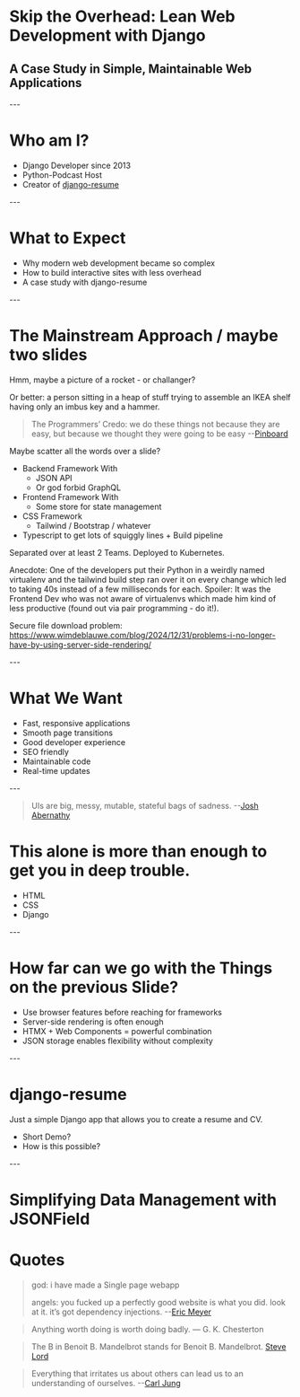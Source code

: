 # Skip the Overhead: Lean Web Development with Django
## A Case Study in Simple, Maintainable Web Applications

--- <!-- Slide 1 -->

# Who am I?

- Django Developer since 2013
- Python-Podcast Host
- Creator of [django-resume](https://github.com/ephes/django-resume)

--- <!-- Slide 2 -->

# What to Expect

- Why modern web development became so complex
- How to build interactive sites with less overhead
- A case study with django-resume

--- <!-- Slide 3 -->

# The Mainstream Approach / maybe two slides

Hmm, maybe a picture of a rocket - or challanger?

Or better: a person sitting in a heap of stuff trying to assemble an IKEA shelf having only an imbus key and a hammer.

 > The Programmers’ Credo: we do these things not because they are easy, but because we thought they were going to be easy --[Pinboard](https://x.com/Pinboard/status/761656824202276864)

Maybe scatter all the words over a slide?

- Backend Framework With
	- JSON API
	- Or god forbid GraphQL
- Frontend Framework With
	- Some store for state management
- CSS Framework
	- Tailwind / Bootstrap / whatever
- Typescript to get lots of squiggly lines + Build pipeline

Separated over at least 2 Teams. Deployed to Kubernetes.

Anecdote: One of the developers put their Python in a weirdly named virtualenv and the tailwind build step ran over it on every change which led to taking 40s instead of a few milliseconds for each. Spoiler: It was the Frontend Dev who was not aware of virtualenvs which made him kind of less productive (found out via pair programming - do it!).

Secure file download problem:
https://www.wimdeblauwe.com/blog/2024/12/31/problems-i-no-longer-have-by-using-server-side-rendering/

--- <!-- Slide 4 -->

# What We Want

- Fast, responsive applications
- Smooth page transitions
- Good developer experience
- SEO friendly
- Maintainable code
- Real-time updates

--- <!-- Slide 5 -->



> UIs are big, messy, mutable, stateful bags of sadness.   --[Josh Abernathy](http://joshaber.github.io/2015/01/30/why-react-native-matters/)

# This alone is more than enough to get you in deep trouble.

- HTML
- CSS
- Django

--- <!-- Slide 5 -->

# How far can we go with the Things on the previous Slide?

- Use browser features before reaching for frameworks
- Server-side rendering is often enough
- HTMX + Web Components = powerful combination
- JSON storage enables flexibility without complexity

--- <!-- Slide 6 -->

# django-resume

Just a simple Django app that allows you to create a resume and CV.

- Short Demo?
- How is this possible?

--- <!-- Slide 5 -->

# Simplifying Data Management with JSONField





# Quotes


> god: i have made a Single page webapp
> 
> angels: you fucked up a perfectly good website is what you did.  look at it.  it’s got dependency injections. --[Eric Meyer](https://mastodon.social/@Meyerweb/111103984979396842)



> Anything worth doing is worth doing badly. — G. K. Chesterton

> The B in Benoit B. Mandelbrot stands for Benoit B. Mandelbrot. [Steve Lord](https://bladerunner.social/@stevelord/111127300258697213)

> Everything that irritates us about others can lead us to an understanding of ourselves.  --[Carl Jung](https://wist.info/jung-carl/39693/)